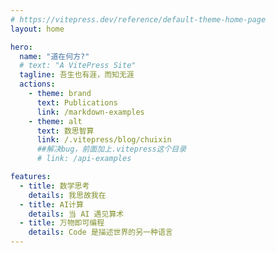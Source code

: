 ```yaml
---
# https://vitepress.dev/reference/default-theme-home-page
layout: home

hero:
  name: "道在何方?"
  # text: "A VitePress Site"
  tagline: 吾生也有涯，而知无涯
  actions:
    - theme: brand
      text: Publications
      link: /markdown-examples
    - theme: alt
      text: 数思智算
      link: /.vitepress/blog/chuixin
      ##解决bug，前面加上.vitepress这个目录
      # link: /api-examples

features:
  - title: 数学思考
    details: 我思故我在
  - title: AI计算
    details: 当 AI 遇见算术
  - title: 万物即可编程
    details: Code 是描述世界的另一种语言
---
```



